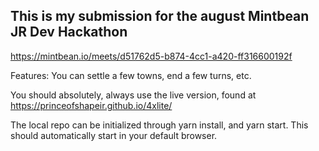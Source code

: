 ## This is my submission for the august Mintbean JR Dev Hackathon

https://mintbean.io/meets/d51762d5-b874-4cc1-a420-ff316600192f

Features: You can settle a few towns, end a few turns, etc.

You should absolutely, always use the live version, found at https://princeofshapeir.github.io/4xlite/

The local repo can be initialized through yarn install, and yarn start. This should automatically start in your default browser.
